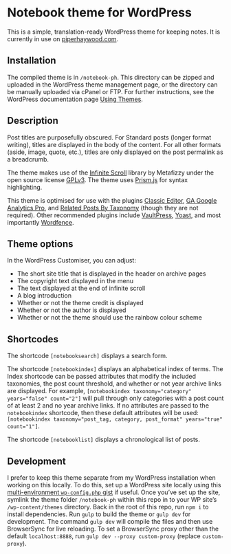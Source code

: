 # Notebook theme for WordPress

This is a simple, translation-ready WordPress theme for keeping notes. It is currently in use on [piperhaywood.com](https://piperhaywood.com).

## Installation

The compiled theme is in `/notebook-ph`. This directory can be zipped and uploaded in the WordPress theme management page, or the directory can be manually uploaded via cPanel or FTP. For further instructions, see the WordPress documentation page [Using Themes](https://wordpress.org/support/article/using-themes/#adding-new-themes-using-the-administration-screens).

## Description

Post titles are purposefully obscured. For Standard posts (longer format writing), titles are displayed in the body of the content. For all other formats (aside, image, quote, etc.), titles are only displayed on the post permalink as a breadcrumb.

The theme makes use of the [Infinite Scroll](https://infinite-scroll.com/) library by Metafizzy under the open source license [GPLv3](https://www.gnu.org/licenses/gpl-3.0.html). The theme uses [Prism.js](https://prismjs.com/index.html) for syntax highlighting.

This theme is optimised for use with the plugins [Classic Editor](https://wordpress.org/plugins/classic-editor/), [GA Google Analytics Pro](https://wordpress.org/plugins/ga-google-analytics/), and [Related Posts By Taxonomy](https://wordpress.org/plugins/related-posts-by-taxonomy/) (though they are not required). Other recommended plugins include [VaultPress](https://wordpress.org/plugins/vaultpress/), [Yoast](https://wordpress.org/plugins/wordpress-seo/), and most importantly [Wordfence](https://wordpress.org/plugins/wordfence/).

## Theme options

In the WordPress Customiser, you can adjust:

- The short site title that is displayed in the header on archive pages
- The copyright text displayed in the menu
- The text displayed at the end of infinite scroll
- A blog introduction
- Whether or not the theme credit is displayed
- Whether or not the author is displayed
- Whether or not the theme should use the rainbow colour scheme

## Shortcodes

The shortcode `[notebooksearch]` displays a search form.

The shortcode `[notebookindex]` displays an alphabetical index of terms. The Index shortcode can be passed attributes that modify the included taxonomies, the post count threshold, and whether or not year archive links are displayed. For example, `[notebookindex taxonomy="category" years="false" count="2"]` will pull through only categories with a post count of at least 2 and no year archive links. If no attributes are passed to the `notebookindex` shortcode, then these default attributes will be used: `[notebookindex taxonomy="post_tag, category, post_format" years="true" count="1"]`.

The shortcode `[notebooklist]` displays a chronological list of posts.

## Development

I prefer to keep this theme separate from my WordPress installation when working on this locally. To do this, set up a WordPress site locally using this [multi-environment `wp-config.php` gist](https://gist.github.com/piperhaywood/2a7217964335e22574784153eab1d38b) if useful. Once you’ve set up the site, symlink the theme folder `/notebook-ph` within this repo in to your WP site’s `/wp-content/themes` directory. Back in the root of this repo, run `npm i` to install dependencies. Run `gulp` to build the theme or `gulp dev` for development. The command `gulp dev` will compile the files and then use BrowserSync for live reloading. To set a BrowserSync proxy other than the default `localhost:8888`, run `gulp dev --proxy custom-proxy` (replace `custom-proxy`).
